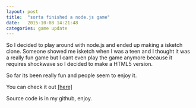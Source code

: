 ```yaml
---
layout: post
title:  "sorta finished a node.js game"
date:   2015-10-08 14:21:48
categories: game update
---
```


So I decided to play around with node.js and ended up making a isketch clone.
Someone showed me isketch when I was a teen and I thought it was a really fun game
but I cant even play the game anymore because it requires shockwave so I decided to make a
HTML5 version. 

So far its been really fun and people seem to enjoy it.

You can check it out [[here]](http://drawaword.heroku.com)

Source code is in my github, enjoy.